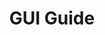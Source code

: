 ---
title: 'GUI Guide'
sections:
    -
        template: richTextSection
        text: "# Welcome to HashBrown\nHere's a quick overview of what you're seeing when you first open up the CMS. Some of these sections are \"scoped\", meaning that only certain users will have access to them.\n\n### Content\nWhere all of the authored work is. The content is a hierarchical tree of nodes that can contain text and media file references, in both simple and complex structures. It all depends on how you set it up.\n\n### Media\nAn asset library for your hosted files, such as images, videos, PDFs and whatnot.\n\n### Forms\nIf you need an input form on your website, you can create the model for it here and see a list of the user submitted input.\n\n### Connections (scoped)\nA list of endpoints and resources for your content. Connections can be set up to publish your content to other servers, provide statically hosted media and serve rendering templates.\n\n### Schemas (scoped)\nA library of content structures. Here you define how your editable content looks and behaves. You can define schemas for both content nodes and fields.\n\n### Users (scoped)\nAll of the users connected to this project. Here you can edit scopes and remove/add new users.\n\n### Settings (scoped)\nThe global project settings, such as which languages are in use.\n"
meta:
    id: bf70856caed6633b734d5b0e7b61a651305571f1
    parentId: ""
    language: en
permalink: /gui-guide/
layout: sectionPage
---